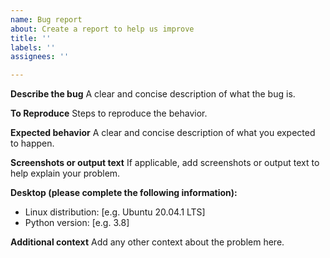 ```yaml
---
name: Bug report
about: Create a report to help us improve
title: ''
labels: ''
assignees: ''

---
```


**Describe the bug**
A clear and concise description of what the bug is.

**To Reproduce**
Steps to reproduce the behavior.

**Expected behavior**
A clear and concise description of what you expected to happen.

**Screenshots or output text**
If applicable, add screenshots or output text to help explain your problem.

**Desktop (please complete the following information):**
 - Linux distribution: [e.g. Ubuntu 20.04.1 LTS]
 - Python version: [e.g. 3.8]

**Additional context**
Add any other context about the problem here.
